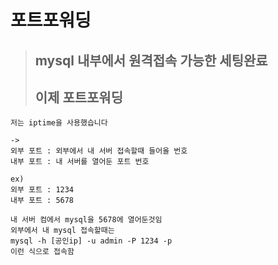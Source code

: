 # 포트포워딩
> ## mysql 내부에서 원격접속 가능한 세팅완료
> ## 이제 포트포워딩
```
저는 iptime을 사용했습니다

-> 
외부 포트 : 외부에서 내 서버 접속할때 들어올 번호
내부 포트 : 내 서버를 열어둔 포트 번호

ex)
외부 포트 : 1234
내부 포트 : 5678

내 서버 컴에서 mysql을 5678에 열어둔것임
외부에서 내 mysql 접속할때는
mysql -h [공인ip] -u admin -P 1234 -p
이런 식으로 접속함 
```
